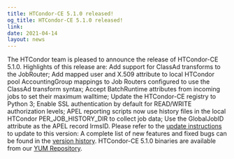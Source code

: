 ```yaml
---
title: HTCondor-CE 5.1.0 released!
og_title: HTCondor-CE 5.1.0 released!
link: 
date: 2021-04-14
layout: news
---
```


The HTCondor team is pleased to announce the release of HTCondor-CE 5.1.0.  Highlights of this release are: Add support for ClassAd transforms to the JobRouter; Add mapped user and X.509 attribute to local HTCondor pool AccountingGroup mappings to Job Routers configured to use the ClassAd transform syntax; Accept BatchRuntime attributes from incoming jobs to set their maximum walltime; Update the HTCondor-CE registry to Python 3; Enable SSL authentication by default for READ/WRITE authorization levels; APEL reporting scripts now use history files in the local HTCondor PER_JOB_HISTORY_DIR to collect job data; Use the GlobalJobID attribute as the APEL record lrmsID.  Please refer to the <a href="https://htcondor.github.io/htcondor-ce/v5/releases/#updating-to-htcondor-ce-5"> update instructions</a> to update to this version:  A complete list of new features and fixed bugs can be found in the <a href="https://htcondor.github.io/htcondor-ce/v5/releases/#510"> version history</a>. HTCondor-CE 5.1.0 binaries are available from our <a href="http://htcondor.org/yum/">YUM Repository</a>. 
